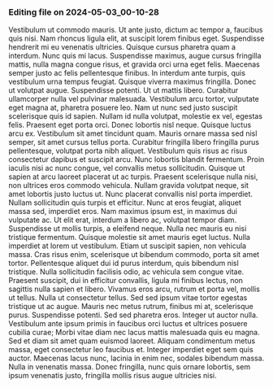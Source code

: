 

### Editing file on 2024-05-03_00-10-28

Vestibulum ut commodo mauris. Ut ante justo, dictum ac tempor a, faucibus quis nisi. Nam rhoncus ligula elit, at suscipit lorem finibus eget. Suspendisse hendrerit mi eu venenatis ultricies. Quisque cursus pharetra quam a interdum. Nunc quis mi lacus. Suspendisse maximus, augue cursus fringilla mattis, nulla magna congue risus, et gravida orci urna eget felis. Maecenas semper justo ac felis pellentesque finibus.
In interdum ante turpis, quis vestibulum urna tempus feugiat. Quisque viverra maximus fringilla. Donec ut volutpat augue. Suspendisse potenti. Ut ut mattis libero. Curabitur ullamcorper nulla vel pulvinar malesuada. Vestibulum arcu tortor, vulputate eget magna at, pharetra posuere leo. Nam ut nunc sed justo suscipit scelerisque quis id sapien. Nullam id nulla volutpat, molestie ex vel, egestas felis. Praesent eget porta orci. Donec lobortis nisl neque. Quisque luctus arcu ex.
Vestibulum sit amet tincidunt quam. Mauris ornare massa sed nisl semper, sit amet cursus tellus porta. Curabitur fringilla libero fringilla purus pellentesque, volutpat porta nibh aliquet. Vestibulum quis risus ac risus consectetur dapibus et suscipit arcu. Nunc lobortis blandit fermentum. Proin iaculis nisi ac nunc congue, vel convallis metus sollicitudin. Quisque ut sapien at arcu laoreet placerat ut ac turpis. Praesent scelerisque nulla nisi, non ultrices eros commodo vehicula. Nullam gravida volutpat neque, sit amet lobortis justo luctus ut. Nunc placerat convallis nisl porta imperdiet. Nullam sollicitudin quis turpis et efficitur. Nunc at eros feugiat, aliquet massa sed, imperdiet eros. Nam maximus ipsum est, in maximus dui vulputate ac. Ut elit erat, interdum a libero ac, volutpat tempor diam. Suspendisse ut mollis turpis, a eleifend neque.
Nulla nec mauris eu nisi tristique fermentum. Quisque molestie sit amet mauris eget luctus. Nulla imperdiet at lorem ut vestibulum. Etiam ut suscipit sapien, non vehicula massa. Cras risus enim, scelerisque ut bibendum commodo, porta sit amet tortor. Pellentesque aliquet dui id purus interdum, quis bibendum nisl tristique. Nulla sollicitudin facilisis odio, ac vehicula sem congue vitae. Praesent suscipit, dui in efficitur convallis, ligula mi finibus lectus, non sagittis nulla sapien et libero. Vivamus eros arcu, rutrum et porta vel, mollis ut tellus. Nulla ut consectetur tellus. Sed sed ipsum vitae tortor egestas tristique ut ac augue. Mauris nec metus rutrum, finibus mi at, scelerisque purus. Suspendisse potenti. Sed sed pharetra eros. Integer ut auctor nulla. Vestibulum ante ipsum primis in faucibus orci luctus et ultrices posuere cubilia curae;
Morbi vitae diam nec lacus mattis malesuada quis eu magna. Sed et diam sit amet quam euismod laoreet. Aliquam condimentum metus massa, eget consectetur leo faucibus et. Integer imperdiet eget sem quis auctor. Maecenas lacus nunc, lacinia in enim nec, sodales bibendum massa. Nulla in venenatis massa. Donec fringilla, nunc quis ornare lobortis, sem ipsum venenatis justo, fringilla mollis risus augue ultricies nisi.


